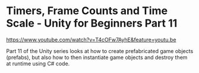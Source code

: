 # Timers, Frame Counts and Time Scale - Unity for Beginners Part 11

https://www.youtube.com/watch?v=T4cOFw7AyhE&feature=youtu.be

Part 11 of the Unity series looks at how to create prefabricated game objects (prefabs), but also how to then instantiate game objects and destroy them at runtime using C# code.
